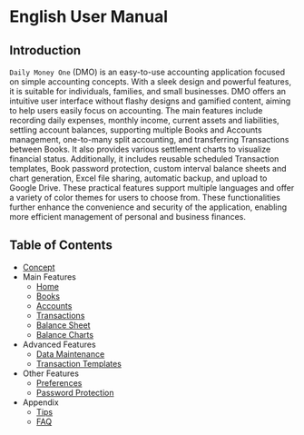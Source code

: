 # English User Manual

## Introduction

`Daily Money One` (DMO) is an easy-to-use accounting application focused on simple accounting concepts. With a sleek design and powerful features, it is suitable for individuals, families, and small businesses. DMO offers an intuitive user interface without flashy designs and gamified content, aiming to help users easily focus on accounting. The main features include recording daily expenses, monthly income, current assets and liabilities, settling account balances, supporting multiple Books and Accounts management, one-to-many split accounting, and transferring Transactions between Books. It also provides various settlement charts to visualize financial status. Additionally, it includes reusable scheduled Transaction templates, Book password protection, custom interval balance sheets and chart generation, Excel file sharing, automatic backup, and upload to Google Drive. These practical features support multiple languages and offer a variety of color themes for users to choose from. These functionalities further enhance the convenience and security of the application, enabling more efficient management of personal and business finances.

## Table of Contents

* [Concept](concept.md)
* Main Features
  * [Home](home.md)
  * [Books](book.md)
  * [Accounts](account.md)
  * [Transactions](transaction.md)
  * [Balance Sheet](balancesheet.md)
  * [Balance Charts](balancechart.md)
* Advanced Features
  * [Data Maintenance](data.md)
  * [Transaction Templates](transaction-template.md)
* Other Features
  * [Preferences](preferences.md)
  * [Password Protection](password.md)
* Appendix
  * [Tips](tips.md)
  * [FAQ](faq.md)